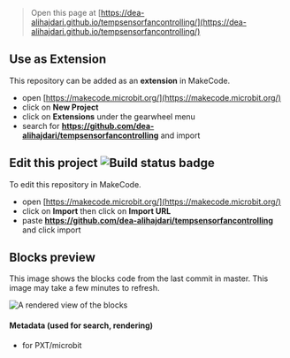 
> Open this page at [https://dea-alihajdari.github.io/tempsensorfancontrolling/](https://dea-alihajdari.github.io/tempsensorfancontrolling/)

## Use as Extension

This repository can be added as an **extension** in MakeCode.

* open [https://makecode.microbit.org/](https://makecode.microbit.org/)
* click on **New Project**
* click on **Extensions** under the gearwheel menu
* search for **https://github.com/dea-alihajdari/tempsensorfancontrolling** and import

## Edit this project ![Build status badge](https://github.com/dea-alihajdari/tempsensorfancontrolling/workflows/MakeCode/badge.svg)

To edit this repository in MakeCode.

* open [https://makecode.microbit.org/](https://makecode.microbit.org/)
* click on **Import** then click on **Import URL**
* paste **https://github.com/dea-alihajdari/tempsensorfancontrolling** and click import

## Blocks preview

This image shows the blocks code from the last commit in master.
This image may take a few minutes to refresh.

![A rendered view of the blocks](https://github.com/dea-alihajdari/tempsensorfancontrolling/raw/master/.github/makecode/blocks.png)

#### Metadata (used for search, rendering)

* for PXT/microbit
<script src="https://makecode.com/gh-pages-embed.js"></script><script>makeCodeRender("{{ site.makecode.home_url }}", "{{ site.github.owner_name }}/{{ site.github.repository_name }}");</script>
